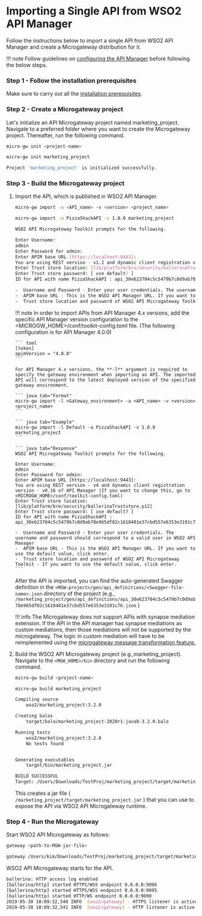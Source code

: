 # Importing a Single API from WSO2 API Manager

Follow the instructions below to import a single API from WSO2 API Manager and create a Microgateway distribution for it.

!!! note
    Follow guidelines on [configuring the API Manager]({{base_path}}/install-and-setup/configuration-for-wso2-api-manager/) before following the below steps.

### Step 1 - Follow the installation prerequisites

Make sure to carry out all the [installation prerequisites]({{base_path}}/install-and-setup/install-on-vm/).

### Step 2 - Create a Microgateway project

Let's initialize an API Microgateway project named marketing\_project. Navigate to a preferred folder where you want to create the Microgateway project. Thereafter, run the following command.

``` bash tab="Format"
micro-gw init <project-name>
```

``` bash tab="Example"
micro-gw init marketing_project
```

``` bash tab="Response"
Project 'marketing_project' is initialized successfully.
```

### Step 3 - Build the Microgateway project

1.  Import the API, which is published in WSO2 API Manager.

    ``` bash tab="Format"
    micro-gw import -a <API_name> -v <version> <project_name> 
    ```

    ``` bash tab="Example"
    micro-gw import -a PizzaShackAPI -v 1.0.0 marketing_project
    ```

    ``` bash tab="Response"
    WSO2 API Microgateway Toolkit prompts for the following.
    
    Enter Username: 
    admin
    Enter Password for admin: 
    Enter APIM base URL [https://localhost:9443]: 
    You are using REST version - v1.2 and dynamic client registration version - v0.17 of API Manager. (If you want to change this, go to <MGW-TK_HOME>/conf/toolkit-config.toml)
    Enter Trust store location: [lib/platform/bre/security/ballerinaTruststore.p12]
    Enter Trust store password: [ use default? ]
    ID for API with name PizzaShackAPI : api_30e623704c5c5479b7c0d9ab78e965df02c1610401e37cbd557e6353e3191c76

    -  Username and Password - Enter your user credentials. The username and password should correspond to a valid user in WSO2 API Manager
    -  APIM base URL - This is the WSO2 API Manager URL. If you want to use the default value, click enter.
    -  Trust store location and password of WSO2 API Microgateway Toolkit - If you want to use the default value, click enter.
    ```

    !!! note
        In order to import APIs from API Manager 4.x versions, add the specific API Manager version configuration to the <MICROGW_HOME>/conf/toolkit-config.toml file. (The following configuration is for API Manager 4.0.0)

        ``` toml
        [token]
        apimVersion = "4.0.0"
        ```

        For API Manager 4.x versions, the **-l** argument is required to specify the gateway environment when importing an API. The imported API will correspond to the latest deployed version of the specified gateway environment.

        ``` java tab="Format"
        micro-gw import -l <Gateway_environment> -a <API_name> -v <version> <project_name> 
        ```

        ``` java tab="Example"
        micro-gw import -l Default -a PizzaShackAPI -v 1.0.0 marketing_project
        ```

        ``` java tab="Response"
        WSO2 API Microgateway Toolkit prompts for the following.
        
        Enter Username: 
        admin
        Enter Password for admin: 
        Enter APIM base URL [https://localhost:9443]: 
        You are using REST version - v4 and dynamic client registration version - v0.16 of API Manager (If you want to change this, go to <MICROGW_HOME>/conf/toolkit-config.toml)
        Enter Trust store location: [lib/platform/bre/security/ballerinaTruststore.p12]
        Enter Trust store password: [ use default? ]
        ID for API with name PizzaShackAPI : api_30e623704c5c5479b7c0d9ab78e965df02c1610401e37cbd557e6353e3191c76

        -  Username and Password - Enter your user credentials. The username and password should correspond to a valid user in WSO2 API Manager
        -  APIM base URL - This is the WSO2 API Manager URL. If you want to use the default value, click enter.
        -  Trust store location and password of WSO2 API Microgateway Toolkit - If you want to use the default value, click enter.
        ```

    After the API is imported, you can find the auto-generated Swagger definition in the `<MGW-project>/gen/api_definitions/<Swagger-file-name>.json` directory of the project (e.g., `/marketing_project/gen/api_definitions/api_30e623704c5c5479b7c0d9ab78e965df02c1610401e37cbd557e6353e3191c76.json` )

    !!! info
        The Microgateway does not support APIs with synapse mediation extension.
        If the API in the API manager has synapse mediations as custom mediations, then those mediations will not be supported by the microgateway. The logic in custom mediation will have to be reimplemented using the [microgateway message transformation feature.]({{base_path}}/how-tos/message-transformation/message-transformation-overview/)

2.  Build the WSO2 API Microgateway project (e.g.,marketing\_project).
    Navigate to the `<MGW_HOME>/bin` directory and run the following command.

    ``` bash tab="Format"
    micro-gw build <project-name>
    ```

    ``` bash tab="Example"
    micro-gw build marketing_project
    ```

    ``` bash tab="Response"
    Compiling source
        wso2/marketing_project:3.2.0

    Creating balos
        target/balo/marketing_project-2020r1-java8-3.2.0.balo

    Running tests
        wso2/marketing_project:3.2.0
        No tests found


    Generating executables
        target/bin/marketing_project.jar

    BUILD SUCCESSFUL
    Target: /Users/Downloads/TestProj/marketing_project/target/marketing_project.jar
    ```

    This creates a jar file ( `/marketing_project/target/marketing_project.jar` ) that you can use to expose the API via WSO2 API Microgateway runtime.

### Step 4 - Run the Microgateway

Start WSO2 API Microgateway as follows:

 ``` bash tab="Format"
 gateway <path-to-MGW-jar-file>
 ```

 ``` bash tab="Example"
 gateway /Users/kim/Downloads/TestProj/marketing_project/target/marketing_project.jar 
 ```

WSO2 API Microgateway starts for the API.

 ``` bash
 ballerina: HTTP access log enabled
 [ballerina/http] started HTTPS/WSS endpoint 0.0.0.0:9096
 [ballerina/http] started HTTPS/WSS endpoint 0.0.0.0:9095
 [ballerina/http] started HTTP/WS endpoint 0.0.0.0:9090
 2019-05-30 18:09:32,540 INFO  [wso2/gateway] - HTTPS listener is active on port 9095 
 2019-05-30 18:09:32,541 INFO  [wso2/gateway] - HTTP listener is active on port 9090 
 ```
